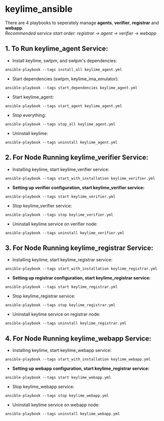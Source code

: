 # keylime_ansible

There are 4 playbooks to seperately manage **agents**, **verifier**, **registrar** and **webapp**. \
 _Recommended service start order: registrar -> agent -> verifier -> webapp_

## 1. To Run keylime_agent Service:

- Install keylime, swtpm, and swtpm's dependencies:

```
ansible-playbook --tags install_all keylime_agent.yml
```

- Start dependencies (swtpm, keylime_ima_emulator):

```
ansible-playbook --tags start_dependencies keylime_agent.yml
```

- Start keylime_agent:

```
ansible-playbook --tags start_agent keylime_agent.yml
```

- Stop everything:

```
ansible-playbook --tags stop_all keylime_agent.yml
```

- Uninstall keylime:

```
ansible-playbook --tags uninstall keylime_agent.yml
```

## 2. For Node Running keylime_verifier Service:

- Installing keylime, start keylime_verifier service:

```
ansible-playbook --tags start_with_installation keylime_verifier.yml
```

- **Setting up verifier configuration, start keylime_verifier service:**

```
ansible-playbook --tags start keylime_verifier.yml
```

- Stop keylime_verifier service:

```
ansible-playbook --tags stop keylime_verifier.yml
```

- Uninstall keylime service on verifier node:

```
ansible-playbook --tags uninstall keylime_verifier.yml
```

## 3. For Node Running keylime_registrar Service:

- Installing keylime, start keylime_registrar service:

```
ansible-playbook --tags start_with_installation keylime_registrar.yml
```

- **Setting up registrar configuration, start keylime_registrar service:**

```
ansible-playbook --tags start keylime_registrar.yml
```

- Stop keylime_registrar service:

```
ansible-playbook --tags stop keylime_registrar.yml
```

- Uninstall keylime service on registrar node:

```
ansible-playbook --tags uninstall keylime_registrar.yml
```

## 4. For Node Running keylime_webapp Service:

- Installing keylime, start keylime_webapp service:

```
ansible-playbook --tags start_with_installation keylime_webapp.yml
```

- **Setting up webapp configuration, start keylime_registrar service:**

```
ansible-playbook --tags start keylime_webapp.yml
```

- Stop keylime_webapp service:

```
ansible-playbook --tags stop keylime_webapp.yml
```

- Uninstall keylime service on webapp node:

```
ansible-playbook --tags uninstall keylime_webapp.yml
```
